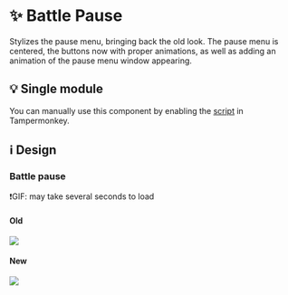 # :sparkles: Battle Pause

Stylizes the pause menu, bringing back the old look. The pause menu is centered, the buttons now with proper animations, as well as adding an animation of the pause menu window appearing.

## :bulb: Single module

You can manually use this component by enabling the [script](https://github.com/OrakomoRi/Severitium/blob/main/src/Battle/BattlePause/BattlePause.user.js?raw=true) in Tampermonkey.

## :information_source: Design

### Battle pause

❗GIF: may take several seconds to load

#### Old

![](/images/battle/old/battlepause.gif)

#### New

![](/images/battle/new/battlepause.gif)